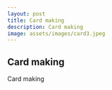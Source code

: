 ```yaml
---
layout: post
title: Card making
description: Card making
image: assets/images/card3.jpeg
---
```


## Card making

Card making